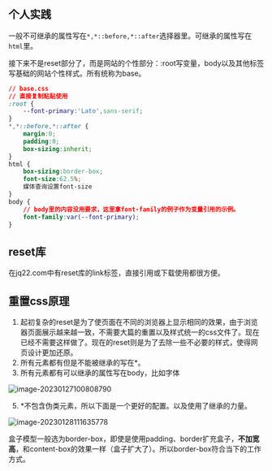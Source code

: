 ## 个人实践

一般不可继承的属性写在`*,*::before,*::after`选择器里。可继承的属性写在`html`里。

接下来不是reset部分了，而是网站的个性部分：:root写变量，body以及其他标签写基础的网站个性样式。所有统称为base。

``` css
// base.css
// 直接复制粘贴使用
:root {
    --font-primary:'Lato',sans-serif;
}
*,*::before,*::after {
    margin:0;
    padding:0;
    box-sizing:inherit;
}
html {
    box-sizing:border-box;
    font-size:62.5%;
    媒体查询设置font-size
}
body {
    // body里的内容没用要求，这里拿font-family的例子作为变量引用的示例。
    font-family:var(--font-primary);
}
```

## reset库

在jq22.com中有reset库的link标签，直接引用或下载使用都很方便。

## 重置css原理

1. 起初复杂的reset是为了使页面在不同的浏览器上显示相同的效果，由于浏览器页面展示越来越一致，不需要大篇的重置以及样式统一的css文件了。现在已经不需要这样做了。现在的reset则是为了去除一些不必要的样式，使得网页设计更加还原。
2. 所有元素都有但是不能被继承的写在*。
3. 所有元素都有可以继承的属性写在body，比如字体

![image-20230127100808790](D:\tplmydata\tplmydoc\文档图片\image-20230127100808790.png)

5. *不包含伪类元素，所以下面是一个更好的配置。以及使用了继承的力量。

![image-20230128111635778](D:\tplmydata\tplmydoc\文档图片\image-20230128111635778.png)

盒子模型一般选为border-box，即使是使用padding、border扩充盒子，**不加宽高**，和content-box的效果一样（盒子扩大了）。所以border-box符合当下的工作方式。

## 